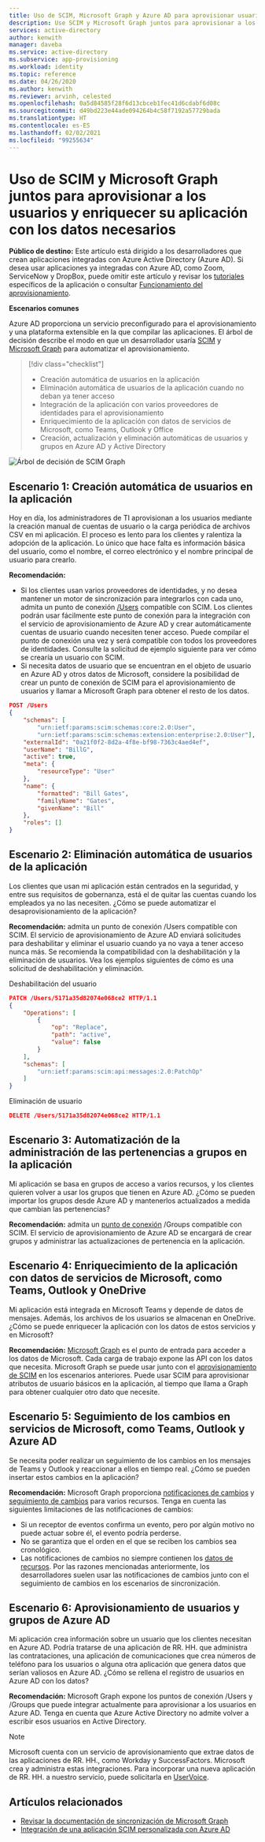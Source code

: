 ```yaml
---
title: Uso de SCIM, Microsoft Graph y Azure AD para aprovisionar usuarios y enriquecer aplicaciones con datos
description: Use SCIM y Microsoft Graph juntos para aprovisionar a los usuarios y enriquecer la aplicación con los datos necesarios.
services: active-directory
author: kenwith
manager: daveba
ms.service: active-directory
ms.subservice: app-provisioning
ms.workload: identity
ms.topic: reference
ms.date: 04/26/2020
ms.author: kenwith
ms.reviewer: arvinh, celested
ms.openlocfilehash: 0a5d84585f28f6d13cbceb1fec41d6cdabf6d08c
ms.sourcegitcommit: d49bd223e44ade094264b4c58f7192a57729bada
ms.translationtype: HT
ms.contentlocale: es-ES
ms.lasthandoff: 02/02/2021
ms.locfileid: "99255634"
---
```

# <a name="using-scim-and-microsoft-graph-together-to-provision-users-and-enrich-your-application-with-the-data-it-needs"></a>Uso de SCIM y Microsoft Graph juntos para aprovisionar a los usuarios y enriquecer su aplicación con los datos necesarios

**Público de destino:** Este artículo está dirigido a los desarrolladores que crean aplicaciones integradas con Azure Active Directory (Azure AD). Si desea usar aplicaciones ya integradas con Azure AD, como Zoom, ServiceNow y DropBox, puede omitir este artículo y revisar los [tutoriales](../saas-apps/tutorial-list.md) específicos de la aplicación o consultar [Funcionamiento del aprovisionamiento](./how-provisioning-works.md).

**Escenarios comunes**

Azure AD proporciona un servicio preconfigurado para el aprovisionamiento y una plataforma extensible en la que compilar las aplicaciones. El árbol de decisión describe el modo en que un desarrollador usaría [SCIM](https://aka.ms/scimoverview) y [Microsoft Graph](/graph/overview) para automatizar el aprovisionamiento. 

> [!div class="checklist"]
> * Creación automática de usuarios en la aplicación
> * Eliminación automática de usuarios de la aplicación cuando no deban ya tener acceso
> * Integración de la aplicación con varios proveedores de identidades para el aprovisionamiento
> * Enriquecimiento de la aplicación con datos de servicios de Microsoft, como Teams, Outlook y Office
> * Creación, actualización y eliminación automáticas de usuarios y grupos en Azure AD y Active Directory

![Árbol de decisión de SCIM Graph](./media/user-provisioning/scim-graph.png)

## <a name="scenario-1-automatically-create-users-in-my-app"></a>Escenario 1: Creación automática de usuarios en la aplicación
Hoy en día, los administradores de TI aprovisionan a los usuarios mediante la creación manual de cuentas de usuario o la carga periódica de archivos CSV en mi aplicación. El proceso es lento para los clientes y ralentiza la adopción de la aplicación. Lo único que hace falta es información básica del usuario, como el nombre, el correo electrónico y el nombre principal de usuario para crearlo. 

**Recomendación:** 
* Si los clientes usan varios proveedores de identidades, y no desea mantener un motor de sincronización para integrarlos con cada uno, admita un punto de conexión [/Users](https://aka.ms/scimreferencecode) compatible con SCIM. Los clientes podrán usar fácilmente este punto de conexión para la integración con el servicio de aprovisionamiento de Azure AD y crear automáticamente cuentas de usuario cuando necesiten tener acceso. Puede compilar el punto de conexión una vez y será compatible con todos los proveedores de identidades. Consulte la solicitud de ejemplo siguiente para ver cómo se crearía un usuario con SCIM.
* Si necesita datos de usuario que se encuentran en el objeto de usuario en Azure AD y otros datos de Microsoft, considere la posibilidad de crear un punto de conexión de SCIM para el aprovisionamiento de usuarios y llamar a Microsoft Graph para obtener el resto de los datos. 

```json
POST /Users
{
    "schemas": [
        "urn:ietf:params:scim:schemas:core:2.0:User",
        "urn:ietf:params:scim:schemas:extension:enterprise:2.0:User"],
    "externalId": "0a21f0f2-8d2a-4f8e-bf98-7363c4aed4ef",
    "userName": "BillG",
    "active": true,
    "meta": {
        "resourceType": "User"
    },
    "name": {
        "formatted": "Bill Gates",
        "familyName": "Gates",
        "givenName": "Bill"
    },
    "roles": []
}
```

## <a name="scenario-2-automatically-remove-users-from-my-app"></a>Escenario 2: Eliminación automática de usuarios de la aplicación
Los clientes que usan mi aplicación están centrados en la seguridad, y entre sus requisitos de gobernanza, está el de quitar las cuentas cuando los empleados ya no las necesiten. ¿Cómo se puede automatizar el desaprovisionamiento de la aplicación?

**Recomendación:** admita un punto de conexión /Users compatible con SCIM. El servicio de aprovisionamiento de Azure AD enviará solicitudes para deshabilitar y eliminar el usuario cuando ya no vaya a tener acceso nunca más. Se recomienda la compatibilidad con la deshabilitación y la eliminación de usuarios. Vea los ejemplos siguientes de cómo es una solicitud de deshabilitación y eliminación. 

Deshabilitación del usuario
```json
PATCH /Users/5171a35d82074e068ce2 HTTP/1.1
{
    "Operations": [
        {
            "op": "Replace",
            "path": "active",
            "value": false
        }
    ],
    "schemas": [
        "urn:ietf:params:scim:api:messages:2.0:PatchOp"
    ]
}
```
Eliminación de usuario
```json
DELETE /Users/5171a35d82074e068ce2 HTTP/1.1
```

## <a name="scenario-3-automate-managing-group-memberships-in-my-app"></a>Escenario 3: Automatización de la administración de las pertenencias a grupos en la aplicación
Mi aplicación se basa en grupos de acceso a varios recursos, y los clientes quieren volver a usar los grupos que tienen en Azure AD. ¿Cómo se pueden importar los grupos desde Azure AD y mantenerlos actualizados a medida que cambian las pertenencias?  

**Recomendación:** admita un [punto de conexión](https://aka.ms/scimreferencecode) /Groups compatible con SCIM. El servicio de aprovisionamiento de Azure AD se encargará de crear grupos y administrar las actualizaciones de pertenencia en la aplicación. 

## <a name="scenario-4-enrich-my-app-with-data-from-microsoft-services-such-as-teams-outlook-and-onedrive"></a>Escenario 4: Enriquecimiento de la aplicación con datos de servicios de Microsoft, como Teams, Outlook y OneDrive
Mi aplicación está integrada en Microsoft Teams y depende de datos de mensajes. Además, los archivos de los usuarios se almacenan en OneDrive. ¿Cómo se puede enriquecer la aplicación con los datos de estos servicios y en Microsoft?

**Recomendación:** [Microsoft Graph](/graph/) es el punto de entrada para acceder a los datos de Microsoft. Cada carga de trabajo expone las API con los datos que necesita. Microsoft Graph se puede usar junto con el [aprovisionamiento de SCIM](./use-scim-to-provision-users-and-groups.md) en los escenarios anteriores. Puede usar SCIM para aprovisionar atributos de usuario básicos en la aplicación, al tiempo que llama a Graph para obtener cualquier otro dato que necesite. 

## <a name="scenario-5-track-changes-in-microsoft-services-such-as-teams-outlook-and-azure-ad"></a>Escenario 5: Seguimiento de los cambios en servicios de Microsoft, como Teams, Outlook y Azure AD
Se necesita poder realizar un seguimiento de los cambios en los mensajes de Teams y Outlook y reaccionar a ellos en tiempo real. ¿Cómo se pueden insertar estos cambios en la aplicación?

**Recomendación:** Microsoft Graph proporciona [notificaciones de cambios](/graph/webhooks) y [seguimiento de cambios](/graph/delta-query-overview) para varios recursos. Tenga en cuenta las siguientes limitaciones de las notificaciones de cambios:
- Si un receptor de eventos confirma un evento, pero por algún motivo no puede actuar sobre él, el evento podría perderse.
- No se garantiza que el orden en el que se reciben los cambios sea cronológico.
- Las notificaciones de cambios no siempre contienen los [datos de recursos](/graph/webhooks-with-resource-data). Por las razones mencionadas anteriormente, los desarrolladores suelen usar las notificaciones de cambios junto con el seguimiento de cambios en los escenarios de sincronización. 

## <a name="scenario-6-provision-users-and-groups-in-azure-ad"></a>Escenario 6: Aprovisionamiento de usuarios y grupos de Azure AD
Mi aplicación crea información sobre un usuario que los clientes necesitan en Azure AD. Podría tratarse de una aplicación de RR. HH. que administra las contrataciones, una aplicación de comunicaciones que crea números de teléfono para los usuarios o alguna otra aplicación que genera datos que serían valiosos en Azure AD. ¿Cómo se rellena el registro de usuarios en Azure AD con los datos? 

**Recomendación:** Microsoft Graph expone los puntos de conexión /Users y /Groups que puede integrar actualmente para aprovisionar a los usuarios en Azure AD. Tenga en cuenta que Azure Active Directory no admite volver a escribir esos usuarios en Active Directory. 

> [!NOTE]
> Microsoft cuenta con un servicio de aprovisionamiento que extrae datos de las aplicaciones de RR. HH., como Workday y SuccessFactors. Microsoft crea y administra estas integraciones. Para incorporar una nueva aplicación de RR. HH. a nuestro servicio, puede solicitarla en [UserVoice](https://feedback.azure.com/forums/374982-azure-active-directory-application-requests). 

## <a name="related-articles"></a>Artículos relacionados

- [Revisar la documentación de sincronización de Microsoft Graph](/graph/api/resources/synchronization-overview?view=graph-rest-beta)
- [Integración de una aplicación SCIM personalizada con Azure AD](use-scim-to-provision-users-and-groups.md)